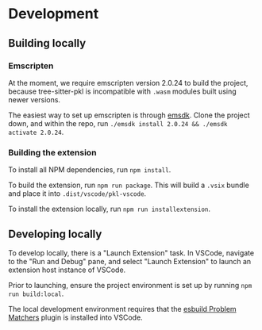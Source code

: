 # Development

## Building locally

### Emscripten

At the moment, we require emscripten version 2.0.24 to build the project, because tree-sitter-pkl
is incompatible with `.wasm` modules built using newer versions.

The easiest way to set up emscripten is through [emsdk](https://github.com/emscripten-core/emsdk).
Clone the project down, and within the repo, run `./emsdk install 2.0.24 && ./emsdk activate 2.0.24`.

### Building the extension

To install all NPM dependencies, run `npm install`.

To build the extension, run `npm run package`. This will build a `.vsix` bundle and place it into `.dist/vscode/pkl-vscode`.

To install the extension locally, run `npm run installextension`.

## Developing locally

To develop locally, there is a "Launch Extension" task. In VSCode, navigate to the "Run and Debug" pane, and select "Launch Extension" to launch an extension host instance of VSCode.

Prior to launching, ensure the project environment is set up by running `npm run build:local`.

The local development environment requires that the [esbuild Problem Matchers](https://marketplace.visualstudio.com/items?itemName=connor4312.esbuild-problem-matchers) plugin is installed into VSCode.
